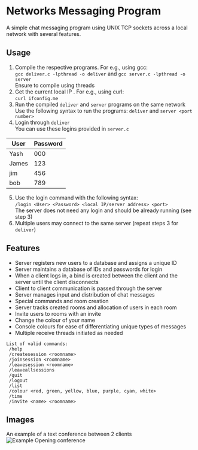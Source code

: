 # Networks Messaging Program
A simple chat messaging program using UNIX TCP sockets across a local network with several features.
## Usage
1. Compile the respective programs. For e.g., using gcc:   
```gcc deliver.c -lpthread -o deliver``` and ```gcc server.c -lpthread -o server```  
Ensure to compile using threads
2. Get the current local IP . For e.g., using curl:  
```curl ifconfig.me```
3. Run the compiled ```deliver``` and ```server``` programs on the same network  
Use the following syntax to run the programs:
```deliver``` and ```server <port number>```
4. Login through ```deliver```  
You can use these logins provided in ```server.c```  

|  User  |  Password |
|-------|----------|
|  Yash  |  000      |
|  James |  123      |
|  jim   |  456      |
|  bob   |  789      | 

5. Use the login command with the following syntax:  
```/login <User> <Password> <local IP/server address> <port>```  
The server does not need any login and should be already running (see step 3)
6. Multiple users may connect to the same server (repeat steps 3 for ```deliver```)

## Features
* Server registers new users to a database and assigns a unique ID
* Server maintains a database of IDs and passwords for login
* When a client logs in, a bind is created between the client and the server until the client disconnects
* Client to client communication is passed through the server
* Server manages input and distribution of chat messages
* Special commands and room creation
* Server tracks created rooms and allocation of users in each room
* Invite users to rooms with an invite
* Change the colour of your name
* Console colours for ease of differentiating unique types of messages
* Multiple receive threads initiated as needed
```
List of valid commands: 
 /help 
 /createsession <roomname> 
 /joinsession <roomname> 
 /leavesession <roomname> 
 /leaveallsessions 
 /quit 
 /logout 
 /list 
 /colour <red, green, yellow, blue, purple, cyan, white> 
 /time 
 /invite <name> <roomname>
```

## Images
An example of a text conference between 2 clients  
![Example Opening conference](/images/ExampleConference.png)